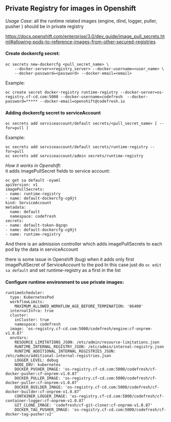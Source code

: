 ## Private Registry for images in Openshift

*Usage Case*: all the runtime related images (engine, dind, logger, puller, pusher ) should be in private registry

https://docs.openshift.com/enterprise/3.0/dev_guide/image_pull_secrets.html#allowing-pods-to-reference-images-from-other-secured-registries

#### Create dockercfg secret:  
```
oc secrets new-dockercfg <pull_secret_name> \
    --docker-server=<registry_server> --docker-username=<user_name> \
    --docker-password=<password> --docker-email=<email>
```
Example:  
```
oc create secret docker-registry runtime-registry --docker-server=os-registry.cf-cd.com:5000 --docker-username=codefresh  --docker-password=***** --docker-email=openshift@codefresh.io
```

#### Adding dockercfg secret to serviceAccount
```
oc secrets add serviceaccount/default secrets/<pull_secret_name> [ --for=pull ]
```

Example:  
```
oc secrets add serviceaccount/default secrets/runtime-registry --for=pull
oc secrets add serviceaccount/admin secrets/runtime-registry
```

*How it works in Openshift:*  
it adds imagePullSecret fields to service account:
```
oc get sa default -oyaml
apiVersion: v1
imagePullSecrets:
- name: runtime-registry
- name: default-dockercfg-cg9jt
kind: ServiceAccount
metadata:
  name: default
  namespace: codefresh
secrets:
- name: default-token-8qzqn
- name: default-dockercfg-cg9jt
- name: runtime-registry
```

And there is an admission controller which adds imagePullSecrets to each pod by the data in serviceAccount

there is some issue in Openshift (bug) when it adds only first imagePullSecret of ServiceAccount to the pod 
In this case just do `oc edit sa default` and set runtime-registry as a first in the list 

#### Configure runtime environment to use private images:
```
runtimeScheduler:
  type: KubernetesPod
  workflowLimits:
    MAXIMUM_ALLOWED_WORKFLOW_AGE_BEFORE_TERMINATION: '86400'
  internalInfra: true
  cluster:
    inCluster: true
    namespace: codefresh
  image: 'os-registry.cf-cd.com:5000/codefresh/engine:cf-onprem-v1.0.87'
  envVars:
    RESOURCE_LIMITATIONS_JSON: /etc/admin/resource-limitations.json
    RUNTIME_INTERNAL_REGISTRY_JSON: /etc/admin/internal-registry.json
    RUNTIME_ADDITIONAL_INTERNAL_REGISTRIES_JSON: /etc/admin/additional-internal-registries.json
    LOGGER_LEVEL: debug
    NODE_ENV: kubernetes
    DOCKER_PUSHER_IMAGE: 'os-registry.cf-cd.com:5000/codefresh/cf-docker-pusher:cf-onprem-v1.0.87'
    DOCKER_PULLER_IMAGE: 'os-registry.cf-cd.com:5000/codefresh/cf-docker-puller:cf-onprem-v1.0.87'
    DOCKER_BUILDER_IMAGE: 'os-registry.cf-cd.com:5000/codefresh/cf-docker-builder:cf-onprem-v1.0.87'
    CONTAINER_LOGGER_IMAGE: 'os-registry.cf-cd.com:5000/codefresh/cf-container-logger:cf-onprem-v1.0.87'
    GIT_CLONE_IMAGE: 'codefresh/cf-git-cloner:cf-onprem-v1.0.87'
    DOCKER_TAG_PUSHER_IMAGE: 'os-registry.cf-cd.com:5000/codefresh/cf-docker-tag-pusher:v2'
```
